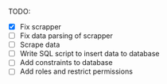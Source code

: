 TODO:
- [x] Fix scrapper
- [ ] Fix data parsing of scrapper
- [ ] Scrape data
- [ ] Write SQL script to insert data to database
- [ ] Add constraints to database
- [ ] Add roles and restrict permissions
